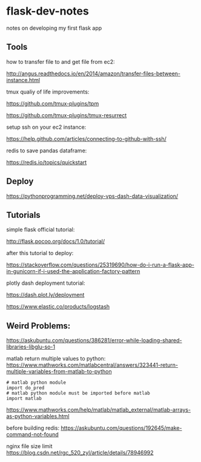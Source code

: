 # flask-dev-notes
notes on developing my first flask app

## Tools

how to transfer file to and get file from ec2:

http://angus.readthedocs.io/en/2014/amazon/transfer-files-between-instance.html

tmux qualiy of life improvements:

https://github.com/tmux-plugins/tpm

https://github.com/tmux-plugins/tmux-resurrect

setup ssh on your ec2 instance:

https://help.github.com/articles/connecting-to-github-with-ssh/

redis to save pandas dataframe:

https://redis.io/topics/quickstart

## Deploy

https://pythonprogramming.net/deploy-vps-dash-data-visualization/

## Tutorials

simple flask official tutorial:

http://flask.pocoo.org/docs/1.0/tutorial/

after this tutorial to deploy:

https://stackoverflow.com/questions/25319690/how-do-i-run-a-flask-app-in-gunicorn-if-i-used-the-application-factory-pattern

plotly dash deployment tutorial:

https://dash.plot.ly/deployment


https://www.elastic.co/products/logstash

## Weird Problems:

https://askubuntu.com/questions/386281/error-while-loading-shared-libraries-libglu-so-1

matlab return multiple values to python: https://www.mathworks.com/matlabcentral/answers/323441-return-multiple-variables-from-matlab-to-python

```
# matlab python module
import do_pred
# matlab python module must be imported before matlab
import matlab
```

https://www.mathworks.com/help/matlab/matlab_external/matlab-arrays-as-python-variables.html

before building redis: 
https://askubuntu.com/questions/192645/make-command-not-found

nginx file size limit
https://blog.csdn.net/rgc_520_zyl/article/details/78946992
